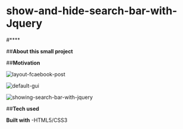 # show-and-hide-search-bar-with-Jquery
#****

##**About this small project**


##**Motivation**



![layout-fcaebook-post](https://user-images.githubusercontent.com/16385746/50702047-6938b000-1058-11e9-91fd-695360288919.PNG)

![default-gui](https://user-images.githubusercontent.com/16385746/50702128-b61c8680-1058-11e9-9ce5-103b9087feb0.PNG)

![showing-search-bar-with-jquery](https://user-images.githubusercontent.com/16385746/50702048-69d14680-1058-11e9-8b96-280f612e0e57.PNG)



##**Tech used**  

**Built with**
    -HTML5/CSS3

                 
